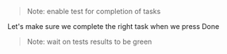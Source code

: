> Note: enable test for completion of tasks

Let's make sure we complete the right task when we press Done

> Note: wait on tests results to be green
